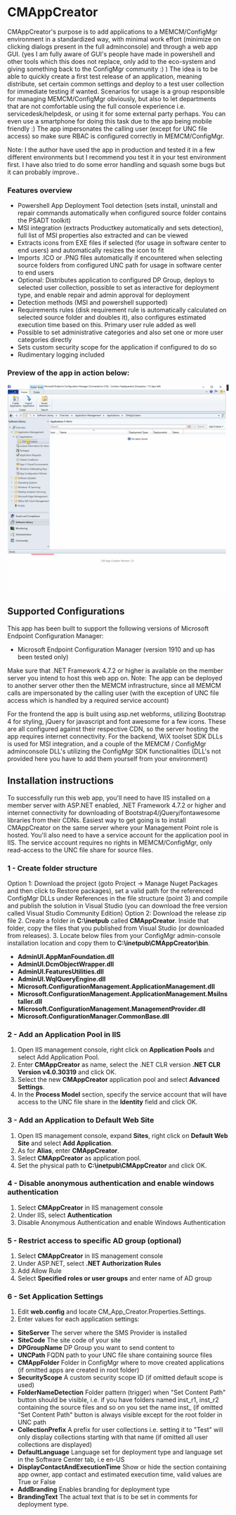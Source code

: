 # CMAppCreator

CMAppCreator's purpose is to add applications to a MEMCM/ConfigMgr environment in a standardized way, with minimal work effort (minimize on clicking dialogs present in the full adminconsole) and through a web app GUI. (yes I am fully aware of GUI's people have made in powershell and other tools which this does not replace, only add to the eco-system and giving something back to the ConfigMgr community :) )
The idea is to be able to quickly create a first test release of an application, meaning distribute, set certain common settings and deploy to a test user collection for immediate testing if wanted.
Scenarios for usage is a group responsible for managing MEMCM/ConfigMgr obviously, but also to let departments that are not comfortable using the full console experience i.e. servicedesk/helpdesk, or using it for some external party perhaps. You can even use a smartphone for doing this task due to the app being mobile friendly :)
The app impersonates the calling user (except for UNC file access) so make sure RBAC is configured correctly in MEMCM/ConfigMgr.

Note: I the author have used the app in production and tested it in a few different environments but I recommend you test it in your test environment first. I have also tried to do some error handling and squash some bugs but it can probably improve..

### Features overview

- Powershell App Deployment Tool detection (sets install, uninstall and repair commands automatically when configured source folder contains the PSADT toolkit)
- MSI integration (extracts Productkey automatically and sets detection), full list of MSI properties also extracted and can be viewed
- Extracts icons from EXE files if selected (for usage in software center to end users) and automatically resizes the icon to fit
- Imports .ICO or .PNG files automatically if encountered when selecting source folders from configured UNC path for usage in software center to end users
- Optional: Distributes application to configured DP Group, deploys to selected user collection, possible to set as interactive for deployment type, and enable repair and admin approval for deployment
- Detection methods (MSI and powershell supported)
- Requirements rules (disk requirement rule is automatically calculated on selected source folder and doubles it), also configures estimated execution time based on this. Primary user rule added as well
- Possible to set administrative categories and also set one or more user categories directly
- Sets custom security scope for the application if configured to do so
- Rudimentary logging included

### Preview of the app in action below:
![](CMAppCreatorDemo.gif)

## Supported Configurations
This app has been built to support the following versions of Microsoft Endpoint Configuration Manager:

- Microsoft Endpoint Configuration Manager (version 1910 and up has been tested only)

Make sure that .NET Framework 4.7.2 or higher is available on the member server you intend to host this web app on.
Note: The app can be deployed to another server other then the MEMCM infrastructure, since all MEMCM calls are impersonated by the calling user (with the exception of UNC file access which is handled by a required service account)

For the frontend the app is built using asp.net webforms, utilizing Bootstrap 4 for styling, jQuery for javascript and font awesome for a few icons. These are all configured against their respective CDN, so the server hosting the app requires internet connectivity.
For the backend, WiX toolset SDK DLLs is used for MSI integration, and a couple of the MEMCM / ConfigMgr adminconsole DLL's utilizing the ConfigMgr SDK functionalities (DLL's not provided here you have to add them yourself from your environment)

## Installation instructions

To successfully run this web app, you'll need to have IIS installed on a member server with ASP.NET enabled, .NET Framework 4.7.2 or higher and internet connectivity for downloading of Bootstrap4/jQuery/fontawesome libraries from their CDNs. Easiest way to get going is to install CMAppCreator on the same server where your Management Point role is hosted. You'll also need to have a service account for the application pool in IIS. The service account requires no rights in MEMCM/ConfigMgr, only read-access to the UNC file share for source files.

### 1 - Create folder structure
Option 1: Download the project (goto Project -> Manage Nuget Packages and then click to Restore packages), set a valid path for the referenced ConfigMgr DLLs under References in the file structure (point 3) and compile and publish the solution in Visual Studio (you can download the free version called Visual Studio Community Edition)
Option 2: Download the release zip file
2. Create a folder in <b>C:\inetpub</b> called <b>CMAppCreator</b>. Inside that folder, copy the files that you published from Visual Studio (or downloaded from releases).
3. Locate below files from your ConfigMgr admin-console installation location and copy them to <b>C:\inetpub\CMAppCreator\bin</b>.
  - <b>AdminUI.AppManFoundation.dll</b>
  - <b>AdminUI.DcmObjectWrapper.dll</b>
  - <b>AdminUI.FeaturesUtilities.dll</b>
  - <b>AdminUI.WqlQueryEngine.dll</b>
  - <b>Microsoft.ConfigurationManagement.ApplicationManagement.dll</b>
  - <b>Microsoft.ConfigurationManagement.ApplicationManagement.MsiInstaller.dll</b>
  - <b>Microsoft.ConfigurationManagement.ManagementProvider.dll</b>
  - <b>Microsoft.ConfigurationManager.CommonBase.dll</b>

### 2 - Add an Application Pool in IIS
1. Open IIS management console, right click on <b>Application Pools</b> and select Add Application Pool.
2. Enter <b>CMAppCreator</b> as name, select the .NET CLR version <b>.NET CLR Version v4.0.30319</b> and click OK.
3. Select the new <b>CMAppCreator</b> application pool and select <b>Advanced Settings</b>.
4. In the <b>Process Model</b> section, specify the service account that will have access to the UNC file share in the <b>Identity</b> field and click OK.

### 3 - Add an Application to Default Web Site
1. Open IIS management console, expand <b>Sites</b>, right click on <b>Default Web Site</b> and select <b>Add Application</b>.
2. As for <b>Alias</b>, enter <b>CMAppCreator</b>.
3. Select <b>CMAppCreator</b> as application pool.
4. Set the physical path to <b>C:\inetpub\CMAppCreator</b> and click OK.

### 4 - Disable anonymous authentication and enable windows authentication
1. Select <b>CMAppCreator</b> in IIS management console
2. Under IIS, select <b>Authentication</b>
3. Disable Anonymous Authentication and enable Windows Authentication

### 5 - Restrict access to specific AD group (optional)
1. Select <b>CMAppCreator</b> in IIS management console
2. Under ASP.NET, select <b>.NET Authorization Rules</b>
3. Add Allow Rule
4. Select <b>Specified roles or user groups</b> and enter name of AD group

### 6 - Set Application Settings
1. Edit <b>web.config</b> and locate CM_App_Creator.Properties.Settings.
2. Enter values for each application settings: 
 - <b>SiteServer</b> The server where the SMS Provider is installed
 - <b>SiteCode</b> The site code of your site
 - <b>DPGroupName</b> DP Group you want to send content to
 - <b>UNCPath</b> FQDN path to your UNC file share containing source files
 - <b>CMAppFolder</b> Folder in ConfigMgr where to move created applications (if omitted apps are created in root folder)
 - <b>SecurityScope</b> A custom security scope ID (if omitted default scope is used)
 - <b>FolderNameDetection</b> Folder pattern (trigger) when "Set Content Path" button should be visible, i.e. if you have folders named inst_r1, inst_r2 containing the source files and so on you set the name inst_ (if omitted "Set Content Path" button is always visible except for the root folder in UNC path
 - <b>CollectionPrefix</b> A prefix for user collections i.e. setting it to "Test" will only display collections starting with that name (if omitted all user collections are displayed)
 - <b>DefaultLanguage</b> Language set for deployment type and language set in the Software Center tab, i.e en-US
 - <b>DisplayContactAndExecutionTime</b> Show or hide the section containing app owner, app contact and estimated execution time, valid values are True or False
 - <b>AddBranding</b> Enables branding for deployment type
 - <b>BrandingText</b> The actual text that is to be set in comments for deployment type.
